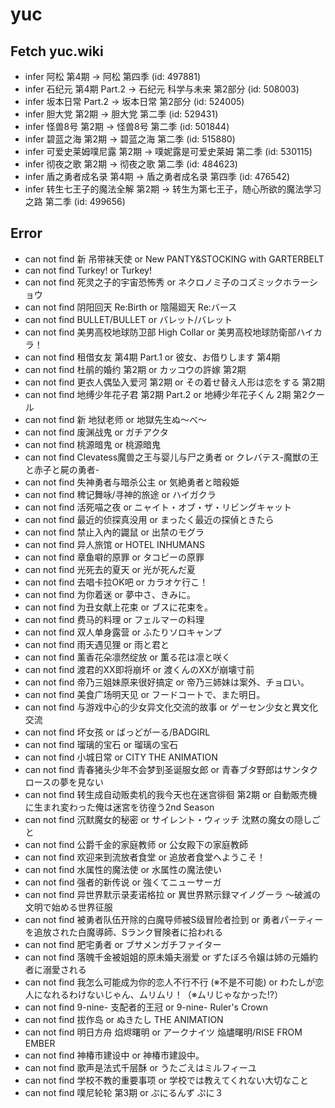 # yuc
## Fetch yuc.wiki
- infer 阿松 第4期 -> 阿松 第四季 (id: 497881)
- infer 石纪元 第4期 Part.2 -> 石纪元 科学与未来 第2部分 (id: 508003)
- infer 坂本日常 Part.2 -> 坂本日常 第2部分 (id: 524005)
- infer 胆大党 第2期 -> 胆大党 第二季 (id: 529431)
- infer 怪兽8号 第2期 -> 怪兽8号 第二季 (id: 501844)
- infer 碧蓝之海 第2期 -> 碧蓝之海 第二季 (id: 515880)
- infer 可爱史莱姆噗尼露 第2期 -> 噗妮露是可爱史莱姆 第二季 (id: 530115)
- infer 彻夜之歌 第2期 -> 彻夜之歌 第二季 (id: 484623)
- infer 盾之勇者成名录 第4期 -> 盾之勇者成名录 第四季 (id: 476542)
- infer 转生七王子的魔法全解 第2期 -> 转生为第七王子，随心所欲的魔法学习之路 第二季 (id: 499656)
## Error
- can not find 新 吊带袜天使 or New PANTY&STOCKING with GARTERBELT
- can not find Turkey! or Turkey!
- can not find 死灵之子的宇宙恐怖秀 or ネクロノミ子のコズミックホラーショウ
- can not find 阴阳回天 Re:Birth or 陰陽廻天 Re:バース
- can not find BULLET/BULLET or バレット/バレット
- can not find 美男高校地球防卫部 High Collar or 美男高校地球防衛部ハイカラ！
- can not find 租借女友 第4期 Part.1 or 彼女、お借りします 第4期
- can not find 杜鹃的婚约 第2期 or カッコウの許嫁 第2期
- can not find 更衣人偶坠入爱河 第2期 or その着せ替え人形は恋をする 第2期
- can not find 地缚少年花子君 第2期 Part.2 or 地縛少年花子くん 2期 第2クール
- can not find 新 地狱老师 or 地獄先生ぬ～べ～
- can not find 废渊战鬼 or ガチアクタ
- can not find 桃源暗鬼 or 桃源暗鬼
- can not find Clevatess魔兽之王与婴儿与尸之勇者 or クレバテス-魔獣の王と赤子と屍の勇者-
- can not find 失神勇者与暗杀公主 or 気絶勇者と暗殺姫
- can not find 稗记舞咏/寻神的旅途 or ハイガクラ
- can not find 活死喵之夜 or ニャイト・オブ・ザ・リビングキャット
- can not find 最近的侦探真没用 or まったく最近の探偵ときたら
- can not find 禁止入內的鼹鼠 or 出禁のモグラ
- can not find 异人旅馆 or HOTEL INHUMANS
- can not find 章鱼噼的原罪 or タコピーの原罪
- can not find 光死去的夏天 or 光が死んだ夏
- can not find 去唱卡拉OK吧 or カラオケ行こ！
- can not find 为你着迷 or 夢中さ、きみに。
- can not find 为丑女献上花束 or ブスに花束を。
- can not find 费马的料理 or フェルマーの料理
- can not find 双人单身露营 or ふたりソロキャンプ
- can not find 雨天遇见狸 or 雨と君と
- can not find 薰香花朵凛然绽放 or 薫る花は凛と咲く
- can not find 渡君的XX即将崩坏 or 渡くんのXXが崩壊寸前
- can not find 帝乃三姐妹原来很好搞定 or 帝乃三姉妹は案外、チョロい。
- can not find 美食广场明天见 or フードコートで、また明日。
- can not find 与游戏中心的少女异文化交流的故事 or ゲーセン少女と異文化交流
- can not find 坏女孩 or ばっどがーる/BADGIRL
- can not find 瑠璃的宝石 or 瑠璃の宝石
- can not find 小城日常 or CITY THE ANIMATION
- can not find 青春猪头少年不会梦到圣诞服女郎 or 青春ブタ野郎はサンタクロースの夢を見ない
- can not find 转生成自动贩卖机的我今天也在迷宫徘徊 第2期 or 自動販売機に生まれ変わった俺は迷宮を彷徨う2nd Season
- can not find 沉默魔女的秘密 or サイレント・ウィッチ 沈黙の魔女の隠しごと
- can not find 公爵千金的家庭教师 or 公女殿下の家庭教師
- can not find 欢迎来到流放者食堂 or 追放者食堂へようこそ！
- can not find 水属性的魔法使 or 水属性の魔法使い
- can not find 强者的新传说 or 強くてニューサーガ
- can not find 异世界默示录麦诺格拉 or 異世界黙示録マイノグーラ ～破滅の文明で始める世界征服
- can not find 被勇者队伍开除的白魔导师被S级冒险者捡到 or 勇者パーティーを追放された白魔導師、Sランク冒険者に拾われる
- can not find 肥宅勇者 or ブサメンガチファイター
- can not find 落魄千金被姐姐的原未婚夫溺爱 or ずたぼろ令嬢は姉の元婚約者に溺愛される
- can not find 我怎么可能成为你的恋人不行不行 (※不是不可能) or わたしが恋人になれるわけないじゃん、ムリムリ！（※ムリじゃなかった!?）
- can not find 9-nine- 支配者的王冠 or 9-nine- Ruler's Crown
- can not find 拔作岛 or ぬきたし THE ANIMATION
- can not find 明日方舟 焰烬曙明 or アークナイツ 焔燼曙明/RISE FROM EMBER
- can not find 神椿市建设中 or 神椿市建設中。
- can not find 歌声是法式千层酥 or うたごえはミルフィーユ
- can not find 学校不教的重要事项 or 学校では教えてくれない大切なこと
- can not find 噗尼轮轮 第3期 or ぷにるんず ぷに３
